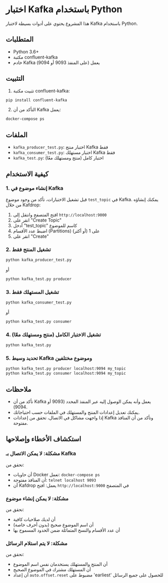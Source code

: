 # اختبار Kafka باستخدام Python

هذا المشروع يحتوي على أدوات بسيطة لاختبار Kafka باستخدام Python.

## المتطلبات

- Python 3.6+
- مكتبة confluent-kafka
- خادم Kafka يعمل (على المنفذ 9093 أو 9094)

## التثبيت

1. تثبيت مكتبة confluent-kafka:

```bash
pip install confluent-kafka
```

2. التأكد من أن Kafka يعمل:

```bash
docker-compose ps
```

## الملفات

- `kafka_producer_test.py`: اختبار منتج Kafka فقط
- `kafka_consumer_test.py`: اختبار مستهلك Kafka فقط
- `kafka_test.py`: اختبار كامل (منتج ومستهلك معًا)

## كيفية الاستخدام

### 1. إنشاء موضوع في Kafka

قبل تشغيل الاختبارات، تأكد من وجود موضوع `test_topic` في Kafka. يمكنك إنشاؤه من خلال Kafdrop:

1. افتح المتصفح وانتقل إلى `http://localhost:9000`
2. انقر على "Create Topic"
3. أدخل "test_topic" كاسم للموضوع
4. اضبط عدد الأقسام (Partitions) على 1 (أو أكثر)
5. انقر على "Create"

### 2. تشغيل المنتج فقط

```bash
python kafka_producer_test.py
```

أو

```bash
python kafka_test.py producer
```

### 3. تشغيل المستهلك فقط

```bash
python kafka_consumer_test.py
```

أو

```bash
python kafka_test.py consumer
```

### 4. تشغيل الاختبار الكامل (منتج ومستهلك معًا)

```bash
python kafka_test.py
```

### 5. تحديد وسيط Kafka وموضوع مختلفين

```bash
python kafka_test.py producer localhost:9094 my_topic
python kafka_test.py consumer localhost:9094 my_topic
```

## ملاحظات

- تأكد من أن Kafka يعمل وأنه يمكن الوصول إليه عبر المنفذ المحدد (9093 أو 9094).
- يمكنك تعديل إعدادات المنتج والمستهلك في الملفات حسب احتياجاتك.
- إذا واجهت مشاكل في الاتصال، تحقق من إعدادات Kafka وتأكد من أن المنافذ مفتوحة.

## استكشاف الأخطاء وإصلاحها

### مشكلة: لا يمكن الاتصال بـ Kafka

تحقق من:
- أن حاويات Docker تعمل: `docker-compose ps`
- أن المنافذ مفتوحة: `telnet localhost 9093`
- أن Kafdrop يعمل: افتح `http://localhost:9000` في المتصفح

### مشكلة: لا يمكن إنشاء موضوع

تحقق من:
- أن لديك صلاحيات كافية
- أن اسم الموضوع صحيح (بدون أحرف خاصة)
- أن عدد الأقسام والنسخ المتماثلة ضمن الحدود المسموح بها

### مشكلة: لا يتم استلام الرسائل

تحقق من:
- أن المنتج والمستهلك يستخدمان نفس اسم الموضوع
- أن المستهلك مشترك في الموضوع الصحيح
- أن إعداد `auto.offset.reset` مضبوط على 'earliest' للحصول على جميع الرسائل
